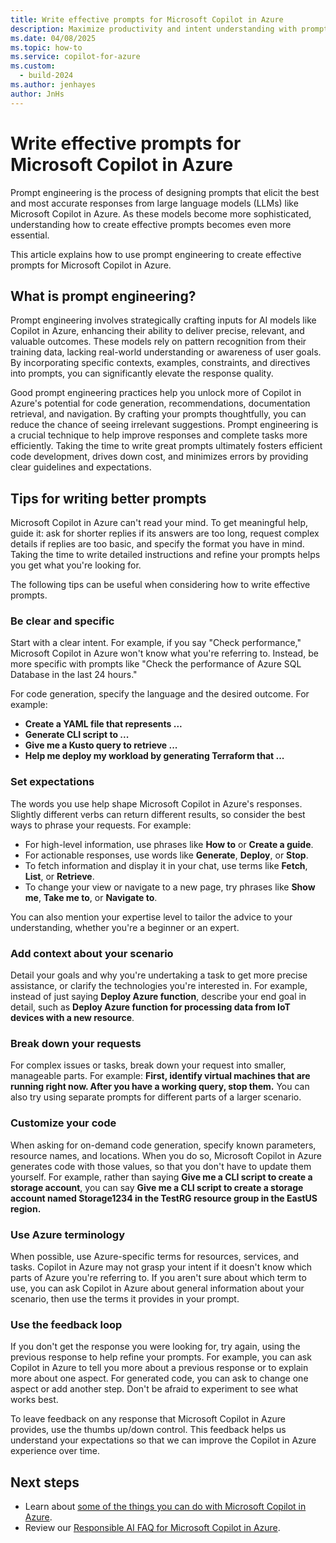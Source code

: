 ```yaml
---
title: Write effective prompts for Microsoft Copilot in Azure
description: Maximize productivity and intent understanding with prompt engineering in Microsoft Copilot in Azure.
ms.date: 04/08/2025
ms.topic: how-to
ms.service: copilot-for-azure
ms.custom:
  - build-2024
ms.author: jenhayes
author: JnHs
---
```


# Write effective prompts for Microsoft Copilot in Azure

Prompt engineering is the process of designing prompts that elicit the best and most accurate responses from large language models (LLMs) like Microsoft Copilot in Azure. As these models become more sophisticated, understanding how to create effective prompts becomes even more essential.

This article explains how to use prompt engineering to create effective prompts for Microsoft Copilot in Azure.

## What is prompt engineering?

Prompt engineering involves strategically crafting inputs for AI models like Copilot in Azure, enhancing their ability to deliver precise, relevant, and valuable outcomes. These models rely on pattern recognition from their training data, lacking real-world understanding or awareness of user goals. By incorporating specific contexts, examples, constraints, and directives into prompts, you can significantly elevate the response quality.

Good prompt engineering practices help you unlock more of Copilot in Azure's potential for code generation, recommendations, documentation retrieval, and navigation. By crafting your prompts thoughtfully, you can reduce the chance of seeing irrelevant suggestions. Prompt engineering is a crucial technique to help improve responses and complete tasks more efficiently. Taking the time to write great prompts ultimately fosters efficient code development, drives down cost, and minimizes errors by providing clear guidelines and expectations.

## Tips for writing better prompts

Microsoft Copilot in Azure can't read your mind. To get meaningful help, guide it: ask for shorter replies if its answers are too long, request complex details if replies are too basic, and specify the format you have in mind. Taking the time to write detailed instructions and refine your prompts helps you get what you're looking for.

The following tips can be useful when considering how to write effective prompts.

### Be clear and specific

Start with a clear intent. For example, if you say "Check performance," Microsoft Copilot in Azure won't know what you're referring to. Instead, be more specific with prompts like "Check the performance of Azure SQL Database in the last 24 hours."

For code generation, specify the language and the desired outcome. For example:

- **Create a YAML file that represents ...**
- **Generate CLI script to ...**
- **Give me a Kusto query to retrieve ...**
- **Help me deploy my workload by generating Terraform that ...**

### Set expectations

The words you use help shape Microsoft Copilot in Azure's responses. Slightly different verbs can return different results, so consider the best ways to phrase your requests. For example:

- For high-level information, use phrases like **How to** or **Create a guide**.
- For actionable responses, use words like **Generate**, **Deploy**, or **Stop**.
- To fetch information and display it in your chat, use terms like **Fetch**, **List**, or **Retrieve**.
- To change your view or navigate to a new page, try phrases like **Show me**, **Take me to**, or **Navigate to**.

You can also mention your expertise level to tailor the advice to your understanding, whether you're a beginner or an expert.

### Add context about your scenario

Detail your goals and why you're undertaking a task to get more precise assistance, or clarify the technologies you're interested in. For example, instead of just saying **Deploy Azure function**, describe your end goal in detail, such as **Deploy Azure function for processing data from IoT devices with a new resource**.

### Break down your requests

For complex issues or tasks, break down your request into smaller, manageable parts. For example: **First, identify virtual machines that are running right now. After you have a working query, stop them.** You can also try using separate prompts for different parts of a larger scenario.

### Customize your code

When asking for on-demand code generation, specify known parameters, resource names, and locations. When you do so, Microsoft Copilot in Azure generates code with those values, so that you don't have to update them yourself. For example, rather than saying **Give me a CLI script to create a storage account**, you can say **Give me a CLI script to create a storage account named Storage1234 in the TestRG resource group in the EastUS region.**

### Use Azure terminology

When possible, use Azure-specific terms for resources, services, and tasks. Copilot in Azure may not grasp your intent if it doesn't know which parts of Azure you're referring to. If you aren't sure about which term to use, you can ask Copilot in Azure about general information about your scenario, then use the terms it provides in your prompt.

### Use the feedback loop

If you don't get the response you were looking for, try again, using the previous response to help refine your prompts. For example, you can ask Copilot in Azure to tell you more about a previous response or to explain more about one aspect. For generated code, you can ask to change one aspect or add another step. Don't be afraid to experiment to see what works best.

To leave feedback on any response that Microsoft Copilot in Azure provides, use the thumbs up/down control. This feedback helps us understand your expectations so that we can improve the Copilot in Azure experience over time.

## Next steps

- Learn about [some of the things you can do with Microsoft Copilot in Azure](capabilities.md).
- Review our [Responsible AI FAQ for Microsoft Copilot in Azure](responsible-ai-faq.md).
